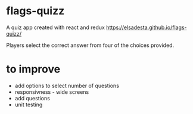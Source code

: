 

# flags-quizz
A quiz app created with react and redux
https://elsadesta.github.io/flags-quizz/

Players select the correct answer from four of the choices provided.

# to improve
- add options to select number of questions
- responsivness - wide screens
- add questions
- unit testing
